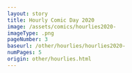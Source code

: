 ```yaml
---
layout: story
title: Hourly Comic Day 2020
image: /assets/comics/hourlies2020-
imageType: .png
pageNumber: 3
baseurl: /other/hourlies/hourlies2020-
numPages: 5
origin: other/hourlies.html
---
```

